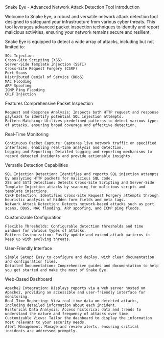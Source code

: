 Snake Eye - Advanced Network Attack Detection Tool
Introduction

Welcome to Snake Eye, a robust and versatile network attack detection tool designed to safeguard your infrastructure from various cyber threats. This tool leverages advanced packet inspection techniques to identify and report malicious activities, ensuring your network remains secure and resilient.

Snake Eye is equipped to detect a wide array of attacks, including but not limited to:

    SQL Injection
    Cross-Site Scripting (XSS)
    Server-Side Template Injection (SSTI)
    Cross-Site Request Forgery (CSRF)
    Port Scans
    Distributed Denial of Service (DDoS)
    MAC Flooding
    ARP Spoofing
    ICMP Ping Flooding
    CRLF Injection

Features
Comprehensive Packet Inspection

    Request and Response Analysis: Inspects both HTTP request and response payloads to identify potential SQL injection attempts.
    Pattern Matching: Utilizes predefined patterns to detect various types of attacks, ensuring broad coverage and effective detection.

Real-Time Monitoring

    Continuous Packet Capture: Captures live network traffic on specified interfaces, enabling real-time analysis and detection.
    Logging and Reporting: Detailed logging and reporting mechanisms to record detected incidents and provide actionable insights.

Versatile Detection Capabilities

    SQL Injection Detection: Identifies and reports SQL injection attempts by analyzing HTTP packets for malicious SQL code.
    XSS and SSTI Detection: Detects Cross-Site Scripting and Server-Side Template Injection attacks by scanning for malicious scripts and template injections.
    CSRF Detection: Identifies Cross-Site Request Forgery attempts through heuristic analysis of hidden form fields and meta tags.
    Network Attack Detection: Detects network-based attacks such as port scans, DDoS, MAC flooding, ARP spoofing, and ICMP ping floods.

Customizable Configuration

    Flexible Thresholds: Configurable detection thresholds and time windows for various types of attacks.
    Pattern Customization: Easily update and extend attack patterns to keep up with evolving threats.

User-Friendly Interface

    Simple Setup: Easy to configure and deploy, with clear documentation and configuration files.
    Detailed Documentation: Comprehensive guides and documentation to help you get started and make the most of Snake Eye.

Web-Based Dashboard

    Apache2 Integration: Displays reports via a web server hosted on Apache2, providing an accessible and user-friendly interface for monitoring.
    Real-Time Reporting: View real-time data on detected attacks, including detailed information about each incident.
    Historical Data Analysis: Access historical data and trends to understand the nature and frequency of attacks over time.
    Customizable Views: Tailor the dashboard to display the information most relevant to your security needs.
    Alert Management: Manage and review alerts, ensuring critical incidents are addressed promptly.
